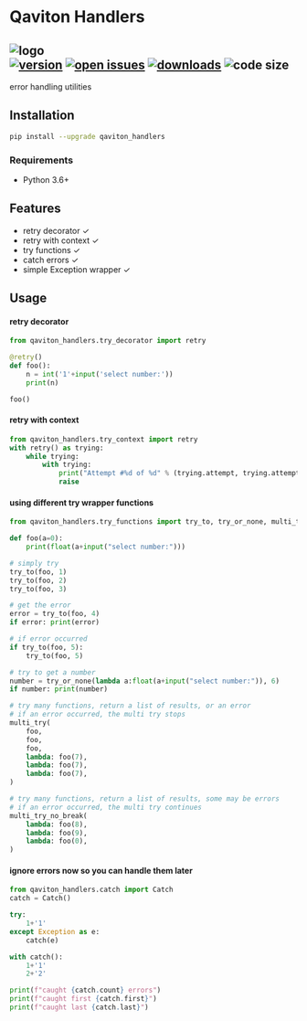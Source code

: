 # Qaviton Handlers  
![logo](https://www.qaviton.com/wp-content/uploads/logo-svg.svg)  
[![version](https://img.shields.io/pypi/v/qaviton_handlers.svg)](https://pypi.python.org/pypi)
[![open issues](https://img.shields.io/github/issues/qaviton/qaviton_handlers)](https://github/issues-raw/qaviton/qaviton_handlers)
[![downloads](https://img.shields.io/pypi/dm/qaviton_handlers.svg)](https://pypi.python.org/pypi)
![code size](https://img.shields.io/github/languages/code-size/qaviton/qaviton_handlers)
-------------------------  

error handling utilities  
  
## Installation  
```sh  
pip install --upgrade qaviton_handlers  
```  
  
### Requirements
- Python 3.6+  
  
## Features  
* retry decorator ✓  
* retry with context ✓  
* try functions ✓  
* catch errors ✓  
* simple Exception wrapper ✓  

## Usage  
  
#### retry decorator
```python
from qaviton_handlers.try_decorator import retry

@retry()
def foo():
    n = int('1'+input('select number:'))
    print(n)

foo()
```
  
#### retry with context
```python
from qaviton_handlers.try_context import retry
with retry() as trying:
    while trying:
        with trying:
            print("Attempt #%d of %d" % (trying.attempt, trying.attempts))
            raise
```
  
#### using different try wrapper functions
```python
from qaviton_handlers.try_functions import try_to, try_or_none, multi_try, multi_try_no_break

def foo(a=0):
    print(float(a+input("select number:")))

# simply try
try_to(foo, 1)
try_to(foo, 2)
try_to(foo, 3)

# get the error
error = try_to(foo, 4)
if error: print(error)

# if error occurred
if try_to(foo, 5):
    try_to(foo, 5)

# try to get a number
number = try_or_none(lambda a:float(a+input("select number:")), 6)
if number: print(number)

# try many functions, return a list of results, or an error
# if an error occurred, the multi try stops
multi_try(
    foo,
    foo,
    foo,
    lambda: foo(7),
    lambda: foo(7),
    lambda: foo(7),
)

# try many functions, return a list of results, some may be errors
# if an error occurred, the multi try continues
multi_try_no_break(
    lambda: foo(8),
    lambda: foo(9),
    lambda: foo(0),
)
```
  
#### ignore errors now so you can handle them later
```python
from qaviton_handlers.catch import Catch
catch = Catch()

try:
    1+'1'
except Exception as e:
    catch(e)

with catch():
    1+'1'
    2+'2'

print(f"caught {catch.count} errors")
print(f"caught first {catch.first}")
print(f"caught last {catch.last}")
```  
  